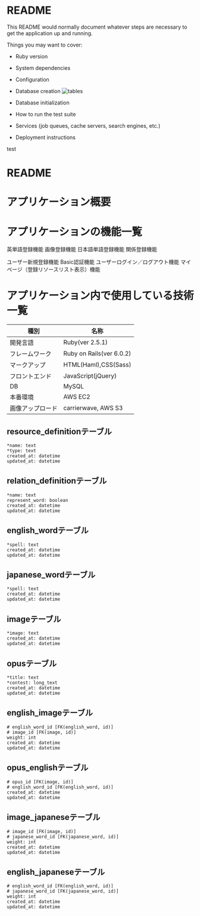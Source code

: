 # README

This README would normally document whatever steps are necessary to get the
application up and running.

Things you may want to cover:

* Ruby version

* System dependencies

* Configuration

* Database creation
![tables](https://user-images.githubusercontent.com/55179175/70849625-76932700-1ec4-11ea-9d8d-0d16edf3a1ac.png)
* Database initialization

* How to run the test suite

* Services (job queues, cache servers, search engines, etc.)

* Deployment instructions

test
# README

# アプリケーション概要



# アプリケーションの機能一覧

英単語登録機能
画像登録機能
日本語単語登録機能
関係登録機能

ユーザー新規登録機能
Basic認証機能
ユーザーログイン／ログアウト機能
マイページ（登録リソースリスト表示）機能

# アプリケーション内で使用している技術一覧

|種別|名称|
|----|---|
|開発言語|Ruby(ver 2.5.1)|
|フレームワーク|Ruby on Rails(ver 6.0.2)|
|マークアップ|HTML(Haml),CSS(Sass)|
|フロントエンド|JavaScript(jQuery)|
|DB|MySQL|
|本番環境|AWS EC2|
|画像アップロード|carrierwave, AWS S3|



## resource_definitionテーブル
    *name: text
    *type: text
    created_at: datetime
    updated_at: datetime

## relation_definitionテーブル
    *name: text
    represent_word: boolean
    created_at: datetime
    updated_at: datetime

## english_wordテーブル
    *spell: text
    created_at: datetime
    updated_at: datetime

## japanese_wordテーブル
    *spell: text
    created_at: datetime
    updated_at: datetime

## imageテーブル
    *image: text
    created_at: datetime
    updated_at: datetime

## opusテーブル
    *title: text
    *contest: long_text
    created_at: datetime
    updated_at: datetime

## english_imageテーブル
    # english_word_id [FK(english_word, id)]
    # image_id [FK(image, id)]
    weight: int
    created_at: datetime
    updated_at: datetime

## opus_englishテーブル
    # opus_id [FK(image, id)]
    # english_word_id [FK(english_word, id)]
    created_at: datetime
    updated_at: datetime

## image_japaneseテーブル
    # image_id [FK(image, id)]
    # japanese_word_id [FK(japanese_word, id)]
    weight: int
    created_at: datetime
    updated_at: datetime

## english_japaneseテーブル
    # english_word_id [FK(english_word, id)]
    # japanese_word_id [FK(japanese_word, id)]
    weight: int
    created_at: datetime
    updated_at: datetime
